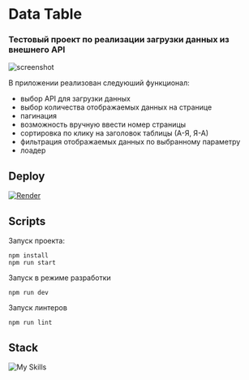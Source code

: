 # Data Table

### Тестовый проект по реализации загрузки данных из внешнего API

![screenshot](https://github.com/MakhovRoman/DataTable/assets/70774476/c1af43da-34a5-4d08-83d4-d9d90aeaea54)

В приложении реализован следуюший функционал:
- выбор API для загрузки данных
- выбор количества отображаемых данных на странице
- пагинация
- возможность вручную ввести номер страницы
- сортировка по клику на заголовок таблицы (А-Я, Я-А)
- фильтрация отображаемых данных по выбранному параметру
- лоадер

## Deploy

[![Render](https://img.shields.io/badge/Render-%46E3B7.svg?style=for-the-badge&logo=render&logoColor=white)]([https://todo-8om2.onrender.com/](https://data-table-20ei.onrender.com/))

## Scripts

Запуск проекта:

```
npm install
npm run start
```

Запуск в режиме разработки
```
npm run dev
```

Запуск линтеров

```
npm run lint
```
## Stack

![My Skills](https://skillicons.dev/icons?i=html,sass,js,ts,react,redux,docker,vite)
